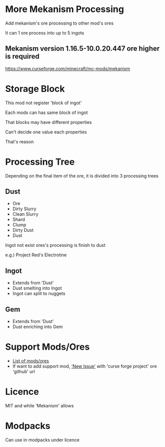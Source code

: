 # More Mekanism Processing

Add mekanism's ore processing to other mod's ores

It can 1 ore process into up to 5 ingots

## Mekanism version 1.16.5-10.0.20.447 ore higher is required

https://www.curseforge.com/minecraft/mc-mods/mekanism

# Storage Block

This mod not register 'block of ingot'

Each mods can has same block of ingot
  
That blocks may have different properties

Can't decide one value each properties

That's reason

# Processing Tree

Depending on the final item of the ore, it is divided into 3 processing trees

## Dust

* Ore
* Dirty Slurry
* Clean Slurry
* Shard
* Clump
* Dirty Dust
* Dust

Ingot not exist ores's processing is finish to dust

e.g.) Project Red's Electrotine

## Ingot

* Extends from 'Dust'
* Dust smelting into Ingot
* Ingot can split to nuggets

## Gem

* Extends from 'Dust'
* Dust enriching into Gem


# Support Mods/Ores

* [List of mods/ores](https://github.com/gisellevonbingen/Minecraft-MoreMekanismProcessing/edit/main/Mods_Ores.md)
* If want to add support mod, ['New Issue'](https://github.com/gisellevonbingen/Minecraft-MoreMekanismProcessing/issues/new) with 'curse forge project' ore 'github' url

# Licence

MIT and while 'Mekanism' allows

# Modpacks

Can use in modpacks under licence
